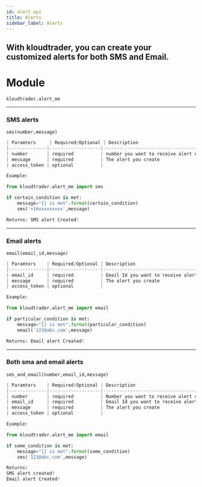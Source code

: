 ```yaml
---
id: alert_api
title: Alerts
sidebar_label: Alerts
---
```

## With kloudtrader, you can create your customized alerts for both SMS and Email.


# Module
<code>kloudtrader.alert_me</code>
*** 

### SMS alerts 
<code>sms(number,message)</code>
```python 
| Paramters     | Required/Optional | Description                        | Type |
|--------------|-------------------|-------------------------------------|------|
| number       | required          | number you want to receive alert on | str  |
| message      | required          | The alert you create                | str  |
| access_token | optional          |                                     | str  |

Example:

from kloudtrader.alert_me import sms

if certain_condition is met:
    message="{} is met".format(certain_condition)
    sms('+16xxxxxxxxx',message)
```
```python
Returns: SMS alert Created!
```

*** 
### Email alerts 
<code>email(email_id,message)</code>
```python 
| Paramters    | Required/Optional | Description                           | Type |
|--------------|-------------------|---------------------------------------|------|
| email_id     | required          | Email Id you want to receive alert on | str  |
| message      | required          | The alert you create                  | str  |
| access_token | optional          |                                       | str  |

Example:

from kloudtrader.alert_me import email

if particular_condition is met:
    message="{} is met".format(particular_condition)
    email('123@abc.com',message)
```

```python
Returns: Email alert Created!
```
*** 
### Both sma and email alerts
<code>sms_and_email(number,email_id,message)</code> 
```python 
| Paramters    | Required/Optional | Description                           | Type |
|--------------|-------------------|---------------------------------------|------|
| number       | required          | Number you want to receive alert on   | str  |
| email_id     | required          | Email Id you want to receive alert on | str  |
| message      | required          | The alert you create                  | str  |
| access_token | optional          |                                       | str  |

Example:

from kloudtrader.alert_me import email

if some_condition is met:
    message="{} is met".format(some_condition)
    sms('123@abc.com',message)
```
```python
Returns: 
SMS alert created!
Email alert Created!
```